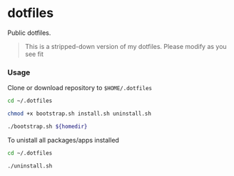 # dotfiles
Public dotfiles.
> This is a stripped-down version of my dotfiles. Please modify as you see fit

### Usage
Clone or download repository to `$HOME/.dotfiles`
```bash
cd ~/.dotfiles

chmod +x bootstrap.sh install.sh uninstall.sh

./bootstrap.sh ${homedir}

```

To unistall all packages/apps installed
```bash
cd ~/.dotfiles

./uninstall.sh
```
